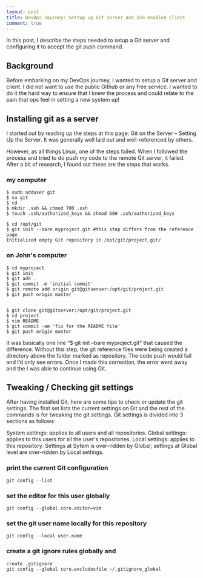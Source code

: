 ```yaml
---
layout: post
title: DevOps Journey: Settup up Git Server and SSH enabled client
comment: true
---
```


In this post, I describe the steps needed to setup a Git server and configuring it to accept the git push command.

## Background

Before embarking on my DevOps journey, I wanted to setup a Git server and client. I did not want to use the public Github or any free service. I wanted to do it the hard way to ensure that I knew the process and could relate to the pain that ops feel in setting a new system up!

## Installing git as a server

I started out by reading up the steps at this page: Git on the Server – Setting Up the Server. It was generally well laid out and well-referenced by others.

However, as all things Linux, one of the steps failed. When I followed the process and tried to do push my code to the remote Git server, it failed. After a bit of research, I found out these are the steps that works.

### my computer
	$ sudo adduser git
	$ su git
	$ cd
	$ mkdir .ssh && chmod 700 .ssh
	$ touch .ssh/authorized_keys && chmod 600 .ssh/authorized_keys

	$ cd /opt/git
	$ git init --bare myproject.git #this step differs from the reference page
	Initialized empty Git repository in /opt/git/project.git/

### on John's computer
	$ cd myproject
	$ git init
	$ git add .
	$ git commit -m 'initial commit'
	$ git remote add origin git@gitserver:/opt/git/project.git
	$ git push origin master


	$ git clone git@gitserver:/opt/git/project.git
	$ cd project
	$ vim README
	$ git commit -am 'fix for the README file'
	$ git push origin master

It was basically one line “$ git init –bare myproject.git” that caused the difference. Without this step, the git reference files were being created a directory above the folder marked as repository. The code push would fail and I’d only see errors. Once I made this correction, the error went away and the I was able to continue using Git.

## Tweaking / Checking git settings

After having installed Git, here are some tips to check or update the git settings. The first set lists the current settings on Git and the rest of the commands is for tweaking the git settings. Git settings is divided into 3 sections as follows:

System settings: applies to all users and all repositories.
Global settings: applies to this users for all the user's repositories.
Local settings: applies to this repository.
Settings at Sytem is over-ridden by Global; settings at Global level are over-ridden by Local settings.

### print the current Git configuration
	git config --list

### set the editor for this user globally
	git config --global core.editor=vim

### set the git user name locally for this repository
	git config --local user.name

### create a git ignore rules globally and 
	create .gitignore
	git config --global core.excludesfile ~/.gitignore_global   